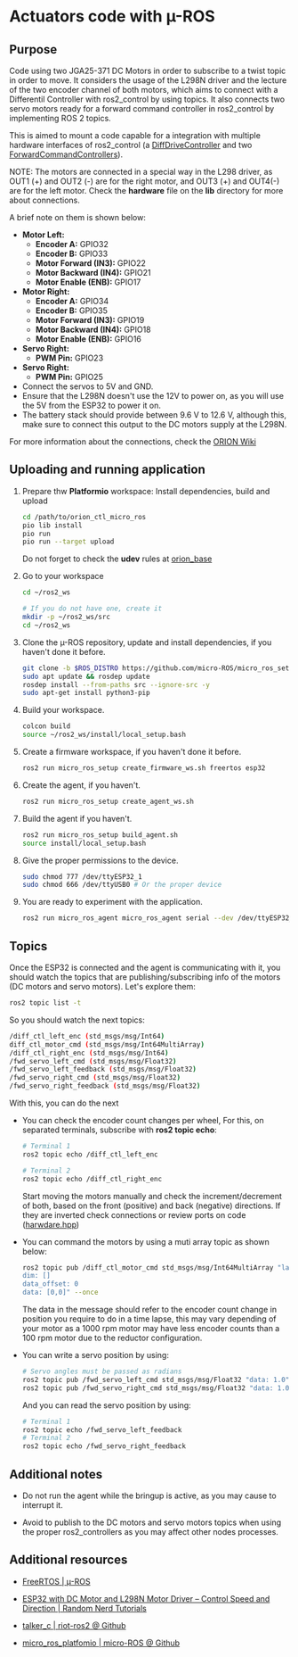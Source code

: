 # Actuators code with µ-ROS

## Purpose

Code using two JGA25-371 DC Motors in order to subscribe to a twist topic in order to move. It considers the usage of the L298N driver and the lecture of the two encoder channel of both motors, which aims to connect with a Differentil Controller with ros2_control by using topics. It also connects two servo motors ready for a forward command controller in ros2_control by implementing ROS 2 topics.

This is aimed to mount a code capable for a integration with multiple hardware interfaces of ros2_control (a [DiffDriveController](/orion_control/src/diffdrive_orion.cpp) and two [ForwardCommandControllers](/orion_control/src/forward_orion.cpp)).

NOTE: The motors are connected in a special way in the L298 driver, as OUT1 (+) and OUT2 (-) are for the right motor, and OUT3 (+) and OUT4(-) are for the left motor. Check the **hardware** file on the **lib** directory for more about connections.

A brief note on them is shown below:

- **Motor Left:**
  - **Encoder A:** GPIO32
  - **Encoder B:** GPIO33
  - **Motor Forward (IN3):** GPIO22
  - **Motor Backward (IN4):** GPIO21
  - **Motor Enable (ENB):** GPIO17
- **Motor Right:**
  - **Encoder A:** GPIO34
  - **Encoder B:** GPIO35
  - **Motor Forward (IN3):** GPIO19
  - **Motor Backward (IN4):** GPIO18
  - **Motor Enable (ENB):** GPIO16
- **Servo Right:**
  - **PWM Pin:** GPIO23
- **Servo Right:**
  - **PWM Pin:** GPIO25
- Connect the servos to 5V and GND.
- Ensure that the L298N doesn't use the 12V to power on, as you will use the 5V from the ESP32 to power it on.
- The battery stack should provide between 9.6 V to 12.6 V, although this, make sure to connect this output to the DC motors supply at the L298N.

For more information about the connections, check the [ORION Wiki](https://github.com/Tesis-ORION/orion_common/wiki/Building-your-own-ORION-robot#electronics-and-schematics)

## Uploading and running application

1. Prepare thw **Platformio** workspace: Install dependencies, build and upload

    ~~~bash
    cd /path/to/orion_ctl_micro_ros
    pio lib install
    pio run
    pio run --target upload
    ~~~

    Do not forget to check the **udev** rules at [orion_base](/orion_base/README.md)

2. Go to your workspace

    ~~~bash
    cd ~/ros2_ws

    # If you do not have one, create it
    mkdir -p ~/ros2_ws/src
    cd ~/ros2_ws
    ~~~

3. Clone the µ-ROS repository, update and install dependencies, if you haven't done it before.

    ~~~bash
    git clone -b $ROS_DISTRO https://github.com/micro-ROS/micro_ros_setup.git src/micro_ros_setup
    sudo apt update && rosdep update
    rosdep install --from-paths src --ignore-src -y
    sudo apt-get install python3-pip
    ~~~

4. Build your workspace.

    ~~~bash
    colcon build
    source ~/ros2_ws/install/local_setup.bash
    ~~~

5. Create a firmware workspace, if you haven't done it before.

    ~~~bash
    ros2 run micro_ros_setup create_firmware_ws.sh freertos esp32
    ~~~

6. Create the agent, if you haven't.

    ~~~bash
    ros2 run micro_ros_setup create_agent_ws.sh
    ~~~

7. Build the agent if you haven't.

    ~~~bash
    ros2 run micro_ros_setup build_agent.sh
    source install/local_setup.bash
    ~~~

8. Give the proper permissions to the device.

    ~~~bash
    sudo chmod 777 /dev/ttyESP32_1
    sudo chmod 666 /dev/ttyUSB0 # Or the proper device
    ~~~

9. You are ready to experiment with the application.

    ~~~bash
    ros2 run micro_ros_agent micro_ros_agent serial --dev /dev/ttyESP32_1
    ~~~

## Topics

Once the ESP32 is connected and the agent is communicating with it, you should watch the topics that are publishing/subscribing info of the motors (DC motors and servo motors). Let's explore them:

~~~bash
ros2 topic list -t
~~~

So you should watch the next topics:

~~~bash
/diff_ctl_left_enc (std_msgs/msg/Int64)
diff_ctl_motor_cmd (std_msgs/msg/Int64MultiArray)
/diff_ctl_right_enc (std_msgs/msg/Int64)
/fwd_servo_left_cmd (std_msgs/msg/Float32)
/fwd_servo_left_feedback (std_msgs/msg/Float32)
/fwd_servo_right_cmd (std_msgs/msg/Float32)
/fwd_servo_right_feedback (std_msgs/msg/Float32)
~~~

With this, you can do the next

- You can check the encoder count changes per wheel, For this, on separated terminals, subscribe with **ros2 topic echo**:

    ~~~bash
    # Terminal 1
    ros2 topic echo /diff_ctl_left_enc

    # Terminal 2
    ros2 topic echo /diff_ctl_right_enc
    ~~~

    Start moving the motors manually and check the increment/decrement of both, based on the front (positive) and back (negative) directions. If they are inverted check connections or review ports on code ([harwdare.hpp](/orion_base/orion_ctl_micro_ros/lib/hardware/hardware.hpp))

- You can command the motors by using a muti array topic as shown below:

    ~~~bash
    ros2 topic pub /diff_ctl_motor_cmd std_msgs/msg/Int64MultiArray "layout:
    dim: []
    data_offset: 0
    data: [0,0]" --once
    ~~~

    The data in the message should refer to the encoder count change in position you require to do in a time lapse, this may vary depending of your motor as a 1000 rpm motor may have less encoder counts than a 100 rpm motor due to the reductor configuration.

- You can write a servo position by using:

    ~~~bash
    # Servo angles must be passed as radians
    ros2 topic pub /fwd_servo_left_cmd std_msgs/msg/Float32 "data: 1.0"
    ros2 topic pub /fwd_servo_right_cmd std_msgs/msg/Float32 "data: 1.0"
    ~~~

    And you can read the servo position by using:

    ~~~bash
    # Terminal 1
    ros2 topic echo /fwd_servo_left_feedback
    # Terminal 2
    ros2 topic echo /fwd_servo_right_feedback
    ~~~

## Additional notes

- Do not run the agent while the bringup is active, as you may cause to interrupt it.

- Avoid to publish to the DC motors and servo motors topics when using the proper ros2_controllers as you may affect other nodes processes.

## Additional resources

- [FreeRTOS | µ-ROS](https://micro.ros.org/docs/tutorials/core/first_application_rtos/freertos/)

- [ESP32 with DC Motor and L298N Motor Driver – Control Speed and Direction | Random Nerd Tutorials](https://randomnerdtutorials.com/esp32-dc-motor-l298n-motor-driver-control-speed-direction/)

- [talker_c | riot-ros2 @ Github](https://github.com/astralien3000/riot-ros2/blob/3d0779b920996f4e701830b8248573cd0e23204d/examples/talker_c/main.c#L32)

- [micro_ros_platfomio | micro-ROS @ Github](https://github.com/micro-ROS/micro_ros_platformio)
